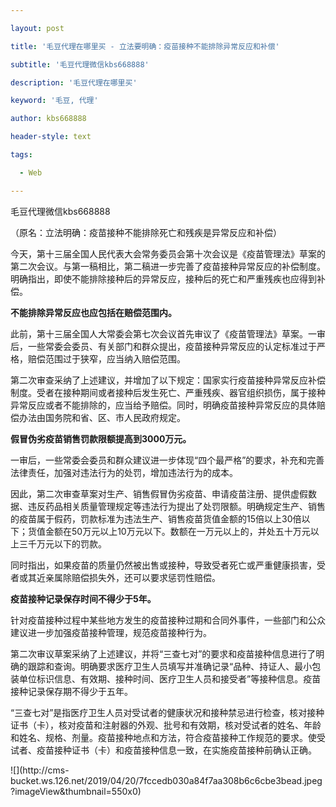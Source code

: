 ---
layout: post
title: '毛豆代理在哪里买 - 立法要明确：疫苗接种不能排除异常反应和补偿'
subtitle: '毛豆代理微信kbs668888'
description: '毛豆代理在哪里买'
keyword: '毛豆, 代理'
author: kbs668888
header-style: text
tags:
  - Web
---
毛豆代理微信kbs668888

（原名：立法明确：疫苗接种不能排除死亡和残疾是异常反应和补偿）

今天，第十三届全国人民代表大会常务委员会第十次会议是《疫苗管理法》草案的第二次会议。与第一稿相比，第二稿进一步完善了疫苗接种异常反应的补偿制度。明确指出，即使不能排除接种后的异常反应，接种后的死亡和严重残疾也应得到补偿。

 **不能排除异常反应也应包括在赔偿范围内。**

此前，第十三届全国人大常委会第七次会议首先审议了《疫苗管理法》草案。一审后，一些常委会委员、有关部门和群众提出，疫苗接种异常反应的认定标准过于严格，赔偿范围过于狭窄，应当纳入赔偿范围。

第二次审查采纳了上述建议，并增加了以下规定：国家实行疫苗接种异常反应补偿制度。受者在接种期间或者接种后发生死亡、严重残疾、器官组织损伤，属于接种异常反应或者不能排除的，应当给予赔偿。同时，明确疫苗接种异常反应的具体赔偿办法由国务院和省、区、市人民政府规定。

 **假冒伪劣疫苗销售罚款限额提高到3000万元。**

一审后，一些常委会委员和群众建议进一步体现“四个最严格”的要求，补充和完善法律责任，加强对违法行为的处罚，增加违法行为的成本。

因此，第二次审查草案对生产、销售假冒伪劣疫苗、申请疫苗注册、提供虚假数据、违反药品相关质量管理规定等违法行为提出了处罚限额。明确规定生产、销售的疫苗属于假药，罚款标准为违法生产、销售疫苗货值金额的15倍以上30倍以下；货值金额在50万元以上10万元以下。数额在一万元以上的，并处五十万元以上三千万元以下的罚款。

同时指出，如果疫苗的质量仍然被出售或接种，导致受者死亡或严重健康损害，受者或其近亲属除赔偿损失外，还可以要求惩罚性赔偿。

 **疫苗接种记录保存时间不得少于5年。**

针对疫苗接种过程中某些地方发生的疫苗接种过期和合同外事件，一些部门和公众建议进一步加强疫苗接种管理，规范疫苗接种行为。

第二次审议草案采纳了上述建议，并将“三查七对”的要求和疫苗接种信息进行了明确的跟踪和查询。明确要求医疗卫生人员填写并准确记录“品种、持证人、最小包装单位标识信息、有效期、接种时间、医疗卫生人员和接受者”等接种信息。疫苗接种记录保存期不得少于五年。

“三查七对”是指医疗卫生人员对受试者的健康状况和接种禁忌进行检查，核对接种证书（卡），核对疫苗和注射器的外观、批号和有效期，核对受试者的姓名、年龄和姓名、规格、剂量。疫苗接种地点和方法，符合疫苗接种工作规范的要求。使受试者、疫苗接种证书（卡）和疫苗接种信息一致，在实施疫苗接种前确认正确。

![](http://cms-
bucket.ws.126.net/2019/04/20/7fccedb030a84f7aa308b6c6cbe3bead.jpeg?imageView&thumbnail=550x0)  

  

